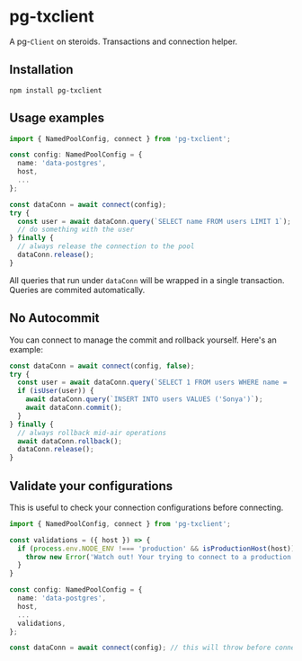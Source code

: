 # pg-txclient

A pg-`Client` on steroids. Transactions and connection helper.

## Installation

```
npm install pg-txclient
```

## Usage examples

```ts
import { NamedPoolConfig, connect } from 'pg-txclient';

const config: NamedPoolConfig = {
  name: 'data-postgres',
  host,
  ...
};

const dataConn = await connect(config);
try {
  const user = await dataConn.query(`SELECT name FROM users LIMIT 1`);
  // do something with the user
} finally {
  // always release the connection to the pool
  dataConn.release();
}
```

All queries that run under `dataConn` will be wrapped in a single transaction. Queries are commited automatically.

## No Autocommit

You can connect to manage the commit and rollback yourself. Here's an example:

```ts
const dataConn = await connect(config, false);
try {
  const user = await dataConn.query(`SELECT 1 FROM users WHERE name = 'Sonya' LIMIT 1`);
  if (isUser(user)) {
    await dataConn.query(`INSERT INTO users VALUES ('Sonya')`);
    await dataConn.commit();
  }
} finally {
  // always rollback mid-air operations
  await dataConn.rollback();
  dataConn.release();
}
```

## Validate your configurations

This is useful to check your connection configurations before connecting.

```ts
import { NamedPoolConfig, connect } from 'pg-txclient';

const validations = ({ host }) => {
  if (process.env.NODE_ENV !=== 'production' && isProductionHost(host)) {
    throw new Error('Watch out! Your trying to connect to a production host');
  }
}

const config: NamedPoolConfig = {
  name: 'data-postgres',
  host,
  ...
  validations,
};

const dataConn = await connect(config); // this will throw before connecting!
```
